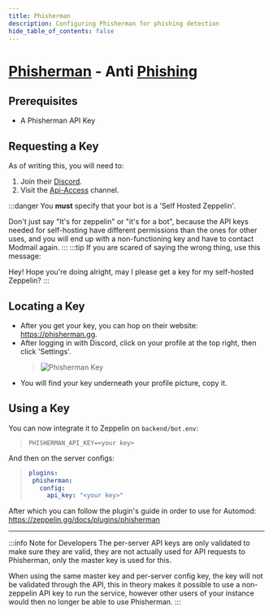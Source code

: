 ```yaml
---
title: Phisherman
description: Configuring Phisherman for phishing detection
hide_table_of_contents: false
---
```


# [Phisherman](https://phisherman.gg/) - Anti [Phishing](https://www.phishing.org/what-is-phishing)

## Prerequisites
- A Phisherman API Key

## Requesting a Key
As of writing this, you will need to:
1. Join their [Discord](https://discord.gg/CQsTfzU7mU). 
2. Visit the [Api-Access](https://canary.discord.com/channels/878130674844979210/905832873720938506) channel.

:::danger
You **must** specify that your bot is a 'Self Hosted Zeppelin'.

Don't just say "It's for zeppelin" or "it's for a bot",
because the API keys needed for self-hosting have different permissions than the ones for other uses, and you will end
up with a non-functioning key and have to contact Modmail again.
:::
:::tip
If you are scared of saying the wrong thing, use this message:

Hey! Hope you're doing alright, may I please get a key for my self-hosted Zeppelin?
:::

## Locating a Key
- After you get your key, you can hop on their website: <https://phisherman.gg>.
- After logging in with Discord, click on your profile at the top right, then click 'Settings'.
    > ![Phisherman Key](/img/guides/phisherman/phisherman-settings.png "Locating your Key")
- You will find your key underneath your profile picture, copy it.

## Using a Key
You can now integrate it to Zeppelin on `backend/bot.env`:
> ```
> PHISHERMAN_API_KEY=<your key>
> ```

And then on the server configs:
>```yaml
>plugins:
>  phisherman:
>    config:
>      api_key: "<your key>"
>```

After which you can follow the plugin's guide in order to use for Automod: <https://zeppelin.gg/docs/plugins/phisherman>

------------------------------------------------------------------------

:::info Note for Developers
The per-server API keys are only validated to make sure they are valid, they are not actually used for API requests to
Phisherman, only the master key is used for this.

When using the same master key and per-server config key, the key will not be validated through the API, this in theory
makes it possible to use a non-zeppelin API key to run the service, however other users of your instance would then no
longer be able to use Phisherman.
:::